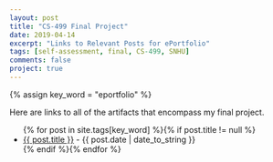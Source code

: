 ```yaml
---
layout: post
title: "CS-499 Final Project"
date: 2019-04-14
excerpt: "Links to Relevant Posts for ePortfolio"
tags: [self-assessment, final, CS-499, SNHU]
comments: false
project: true
---
```


{% assign key_word = "eportfolio" %}

Here are links to all of the artifacts that encompass my final project.

<article>
	<ul>
    {% for post in site.tags[key_word] %}{% if post.title != null %}
        <li class="entry-title"><a href="{{ site.url }}{{ post.url }}" title="{{ post.title }}">{{ post.title }}</a> - {{ post.date | date_to_string }} </li>
    {% endif %}{% endfor %}
	</ul>
